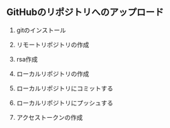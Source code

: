 ##  GitHubのリポジトリへのアップロード

1. gitのインストール

2. リモートリポジトリの作成

3. rsa作成

4. ローカルリポジトリの作成

5. ローカルリポジトリにコミットする

6. ローカルリポジトリにプッシュする

7. アクセストークンの作成

   

